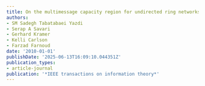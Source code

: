 ```yaml
---
title: On the multimessage capacity region for undirected ring networks
authors:
- SM Sadegh Tabatabaei Yazdi
- Serap A Savari
- Gerhard Kramer
- Kelli Carlson
- Farzad Farnoud
date: '2010-01-01'
publishDate: '2025-06-13T16:09:10.044351Z'
publication_types:
- article-journal
publication: '*IEEE transactions on information theory*'
---
```

